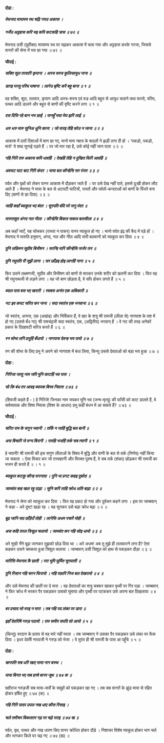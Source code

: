 #### दोहा :

##### मेघनाद मायामय रथ चढ़ि गयउ अकास ।
##### गर्जेउ अट्टहास करि भइ कपि कटकहि त्रास ॥ ७२ ॥

मेघनाद उसी (पूर्वोक्त) मायामय रथ पर चढ़कर आकाश में चला गया और अट्टहास करके गरजा, जिससे वानरों की सेना में भय छा गया ॥ ७२ ॥

#### चौपाई :

##### सक्ति सूल तरवारि कृपाना । अस्त्र सस्त्र कुलिसायुध नाना ॥
##### डारइ परसु परिघ पाषाना । लागेउ बृष्टि करै बहु बाना ॥ १ ॥

वह शक्ति, शूल, तलवार, कृपाण आदि अस्त्र-शस्त्र एवं वज्र आदि बहुत से आयुध चलाने तथा फरसे, परिघ, पत्थर आदि डालने और बहुत से बाणों की वृष्टि करने लगा ॥ १ ॥

##### दस दिसि रहे बान नभ छाई । मानहुँ मघा मेघ झरि लाई ॥
##### धरु धरु मारु सुनिअ धुनि काना । जो मारइ तेहि कोउ न जाना ॥ २ ॥

आकाश में दसों दिशाओं में बाण छा गए, मानो माघ नक्षत्र के बादलों ने झड़ी लगा दी हो । ‘पकड़ो, पकड़ो, मारो’ ये शब्द सुनाई पड़ते हैं । पर जो मार रहा है, उसे कोई नहीं जान पाता ॥ २ ॥

##### गहि गिरि तरु अकास कपि धावहिं । देखहिं तेहि न दुखित फिरि आवहिं ॥
##### अवघट घाट बाट गिरि कंदर । माया बल कीन्हेसि सर पंजर ॥ ३ ॥

पर्वत और वृक्षों को लेकर वानर आकाश में दौड़कर जाते हैं । पर उसे देख नहीं पाते, इससे दुःखी होकर लौट आते हैं । मेघनाद ने माया के बल से अटपटी घाटियों, रास्तों और पर्वतों-कन्दराओं को बाणों के पिंजरे बना दिए (बाणों से छा दिया) ॥ ३ ॥

##### जाहिं कहाँ ब्याकुल भए बंदर । सुरपति बंदि परे जनु मंदर ॥
##### मारुतसुत अंगद नल नीला । कीन्हेसि बिकल सकल बलसीला ॥ ४ ॥

अब कहाँ जाएँ, यह सोचकर (रास्ता न पाकर) वानर व्याकुल हो गए । मानो पर्वत इंद्र की कैद में पड़े हों । मेघनाद ने मारुति हनुमान्, अंगद, नल और नील आदि सभी बलवानों को व्याकुल कर दिया ॥ ४ ॥

##### पुनि लछिमन सुग्रीव बिभीषन । सरन्हि मारि कीन्हेसि जर्जर तन ॥
##### पुनि रघुपति सैं जूझै लागा । सर छाँड़इ होइ लागहिं नागा ॥ ५ ॥

फिर उसने लक्ष्मणजी, सुग्रीव और विभीषण को बाणों से मारकर उनके शरीर को छलनी कर दिया । फिर वह श्री रघुनाथजी से लड़ने लगा । वह जो बाण छोड़ता है, वे साँप होकर लगते हैं ॥ ५ ॥

##### ब्याल पास बस भए खरारी । स्वबस अनंत एक अबिकारी ॥
##### नट इव कपट चरित कर नाना । सदा स्वतंत्र एक भगवाना ॥ ६ ॥

जो स्वतंत्र, अनन्त, एक (अखंड) और निर्विकार हैं, वे खर के शत्रु श्री रामजी (लीला से) नागपाश के वश में हो गए (उससे बँध गए) श्री रामचंद्रजी सदा स्वतंत्र, एक, (अद्वितीय) भगवान् हैं । वे नट की तरह अनेकों प्रकार के दिखावटी चरित्र करते हैं ॥ ६ ॥

##### रन सोभा लगि प्रभुहिं बँधायो । नागपास देवन्ह भय पायो ॥ ७ ॥

रण की शोभा के लिए प्रभु ने अपने को नागपाश में बंधा लिया, किन्तु उससे देवताओं को बड़ा भय हुआ ॥ ७ ॥

#### दोहा :

##### गिरिजा जासु नाम जपि मुनि काटहिं भव पास ।
##### सो कि बंध तर आवइ ब्यापक बिस्व निवास ॥ ७३ ॥

(शिवजी कहते हैं - ) हे गिरिजे! जिनका नाम जपकर मुनि भव (जन्म-मृत्यु) की फाँसी को काट डालते हैं, वे सर्वव्यापक और विश्व निवास (विश्व के आधार) प्रभु कहीं बंधन में आ सकते हैं? ॥ ७३ ॥

#### चौपाई :

##### चरित राम के सगुन भवानी । तर्कि न जाहिं बुद्धि बल बानी ॥
##### अस बिचारि जे तग्य बिरागी । रामहि भजहिं तर्क सब त्यागी ॥ १ ॥

हे भवानी! श्री रामजी की इस सगुण लीलाओं के विषय में बुद्धि और वाणी के बल से तर्क (निर्णय) नहीं किया जा सकता । ऐसा विचार कर जो तत्त्वज्ञानी और विरक्त पुरुष हैं, वे सब तर्क (शंका) छोड़कर श्री रामजी का भजन ही करते हैं ॥ । १ ॥

##### ब्याकुल कटकु कीन्ह घननादा । पुनि भा प्रगट कहइ दुर्बादा ॥
##### जामवंत कह खल रहु ठाढ़ा । सुनि करि ताहि क्रोध अति बाढ़ा ॥ २ ॥

मेघनाद ने सेना को व्याकुल कर दिया । फिर वह प्रकट हो गया और दुर्वचन कहने लगा । इस पर जाम्बवान् ने कहा - अरे दुष्ट! खड़ा रह । यह सुनकर उसे बड़ा क्रोध बढ़ा ॥ २ ॥

##### बूढ़ जानि सठ छाँड़ेउँ तोही । लागेसि अधम पचारै मोही ॥
##### अस कहि तरल त्रिसूल चलायो । जामवंत कर गहि सोइ धायो ॥ ३ ॥

अरे मूर्ख! मैंने बूढ़ा जानकर तुझको छोड़ दिया था । अरे अधम! अब तू मुझे ही ललकारने लगा है? ऐसा कहकर उसने चमकता हुआ त्रिशूल चलाया । जाम्बवान् उसी त्रिशूल को हाथ से पकड़कर दौड़ा ॥ ३ ॥

##### मारिसि मेघनाद कै छाती । परा भूमि घुर्मित सुरघाती ॥
##### पुनि रिसान गहि चरन फिरायो । महि पछारि निज बल देखरायो ॥ ४ ॥

और उसे मेघनाद की छाती पर दे मारा । वह देवताओं का शत्रु चक्कर खाकर पृथ्वी पर गिर पड़ा । जाम्बवान् ने फिर क्रोध में भरकर पैर पकड़कर उसको घुमाया और पृथ्वी पर पटककर उसे अपना बल दिखलाया ॥ ४ ॥

##### बर प्रसाद सो मरइ न मारा । तब गहि पद लंका पर डारा ॥
##### इहाँ देवरिषि गरुड़ पठायो । राम समीप सपदि सो आयो ॥ ५ ॥

(किन्तु) वरदान के प्रताप से वह मारे नहीं मरता । तब जाम्बवान् ने उसका पैर पकड़कर उसे लंका पर फेंक दिया । इधर देवर्षि नारदजी ने गरुड़ को भेजा । वे तुरंत ही श्री रामजी के पास आ पहुँचे ॥ ५ ॥

#### दोहा :

##### खगपति सब धरि खाए माया नाग बरुथ ।
##### माया बिगत भए सब हरषे बानर जूथ ॥ ७४ क ॥

पक्षीराज गरुड़जी सब माया-सर्पों के समूहों को पकड़कर खा गए । तब सब वानरों के झुंड माया से रहित होकर हर्षित हुए ॥ ७४ (क) ॥

##### गहि गिरि पादप उपल नख धाए कीस रिसाइ ।
##### चले तमीचर बिकलतर गढ़ पर चढ़े पराइ ॥ ७४ ख ॥

पर्वत, वृक्ष, पत्थर और नख धारण किए वानर क्रोधित होकर दौड़े । निशाचर विशेष व्याकुल होकर भाग चले और भागकर किले पर चढ़ गए ॥ ७४ (ख) ॥
